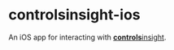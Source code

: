 # controlsinsight-ios
An iOS app for interacting with [**controls**insight](http://www.rapid7.com/products/controls-insight/).

